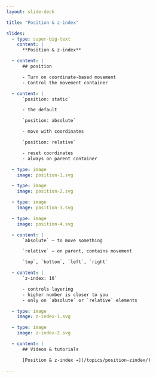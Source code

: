```yaml
---
layout: slide-deck

title: "Position & z-index"

slides:
  - type: super-big-text
    content: |
      **Position & z-index**

  - content: |
      ## position

      - Turn on coordinate-based movement
      - Control the movement container

  - content: |
      `position: static`

      - the default

      `position: absolute`

      - move with coordinates

      `position: relative`

      - reset coordinates
      - always on parent container

  - type: image
    image: position-1.svg

  - type: image
    image: position-2.svg

  - type: image
    image: position-3.svg

  - type: image
    image: position-4.svg

  - content: |
      `absolute` — to move something

      `relative` — on parent, contains movement

      `top`, `bottom`, `left`, `right`

  - content: |
      `z-index: 10`

      - controls layering
      - higher number is closer to you
      - only on `absolute` or `relative` elements

  - type: image
    image: z-index-1.svg

  - type: image
    image: z-index-2.svg

  - content: |
      ## Videos & tutorials

      [Position & z-index ➔](/topics/position-zindex/)

---
```

